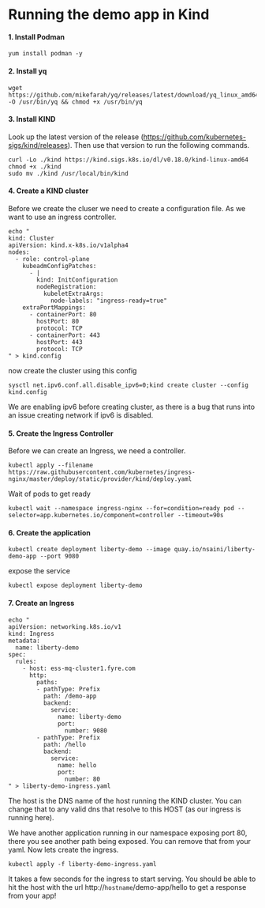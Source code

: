 # Running the demo app in Kind

#### 1. Install Podman
```
yum install podman -y
```

#### 2. Install yq
```
wget https://github.com/mikefarah/yq/releases/latest/download/yq_linux_amd64 -O /usr/bin/yq && chmod +x /usr/bin/yq
```

#### 3. Install KIND

Look up the latest version of the release (https://github.com/kubernetes-sigs/kind/releases). Then use that version to run the following commands.

```
curl -Lo ./kind https://kind.sigs.k8s.io/dl/v0.18.0/kind-linux-amd64
chmod +x ./kind
sudo mv ./kind /usr/local/bin/kind
```

#### 4. Create a KIND cluster

Before we create the cluser we need to create a configuration file. As we want to use an ingress controller.
```
echo "
kind: Cluster
apiVersion: kind.x-k8s.io/v1alpha4
nodes:
  - role: control-plane
    kubeadmConfigPatches:
      - |
        kind: InitConfiguration
        nodeRegistration:
          kubeletExtraArgs:
            node-labels: "ingress-ready=true"
    extraPortMappings:
      - containerPort: 80
        hostPort: 80
        protocol: TCP
      - containerPort: 443
        hostPort: 443
        protocol: TCP
" > kind.config
```
now create the cluster using this config
```
sysctl net.ipv6.conf.all.disable_ipv6=0;kind create cluster --config kind.config
```
We are enabling ipv6 before creating cluster, as there is a bug that runs into an issue creating network if ipv6 is disabled.


#### 5. Create the Ingress Controller

Before we can create an Ingress, we need a controller.
```
kubectl apply --filename https://raw.githubusercontent.com/kubernetes/ingress-nginx/master/deploy/static/provider/kind/deploy.yaml
```
Wait of pods to get ready
```
kubectl wait --namespace ingress-nginx --for=condition=ready pod --selector=app.kubernetes.io/component=controller --timeout=90s
```

#### 6. Create the application

```
kubectl create deployment liberty-demo --image quay.io/nsaini/liberty-demo-app --port 9080
```
expose the service
```
kubectl expose deployment liberty-demo
```

#### 7. Create an Ingress
```
echo "
apiVersion: networking.k8s.io/v1
kind: Ingress
metadata:
  name: liberty-demo
spec:
  rules:
    - host: ess-mq-cluster1.fyre.com
      http:
        paths:
        - pathType: Prefix
          path: /demo-app
          backend:
            service: 
              name: liberty-demo
              port:
                number: 9080
        - pathType: Prefix
          path: /hello
          backend:
            service: 
              name: hello
              port:
                number: 80
" > liberty-demo-ingress.yaml
```
The host is the DNS name of the host running the KIND cluster. You can change that to any valid dns that resolve to this HOST (as our ingress is running here).

We have another application running in our namespace exposing port 80, there you see another path being exposed. You can remove that from your yaml.
Now lets create the ingress.
```
kubectl apply -f liberty-demo-ingress.yaml
```

It takes a few seconds for the ingress to start serving. You should be able to hit the host with the url http://`hostname`/demo-app/hello to get a response from your app!
  
